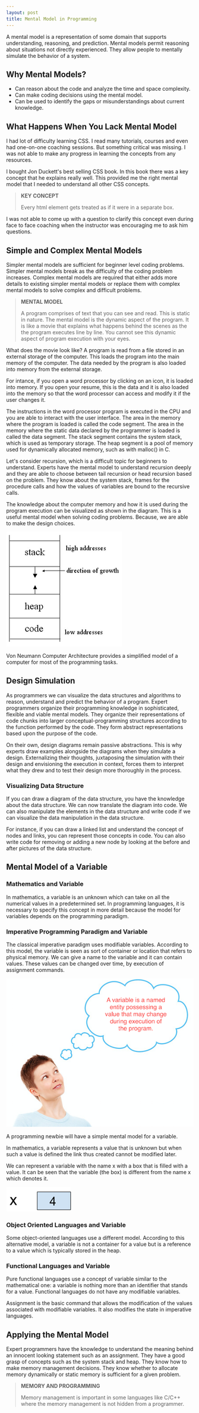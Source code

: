 ```yaml
---
layout: post
title: Mental Model in Programming
---
```


A mental model is a representation of some domain that supports understanding, reasoning, and prediction. Mental models permit reasoning about situations not directly experienced. They allow people to mentally simulate the behavior of a system. 

## Why Mental Models?

- Can reason about the code and analyze the time and space complexity.
- Can make coding decisions using the mental model.
- Can be used to identify the gaps or misunderstandings about current knowledge.

## What Happens When You Lack Mental Model

I had lot of difficulty learning CSS. I read many tutorials, courses and even had one-on-one coaching sessions. But something critical was missing. I was not able to make any progress in learning the concepts from any resources.

I bought Jon Duckett's best selling CSS book. In this book there was a key concept that he explains really well. This provided me the right mental model that I needed to understand all other CSS concepts.

<blockquote class="note">
  <strong>KEY CONCEPT</strong> 
  <p>
    Every html element gets treated as if it were in a separate box.
  </p>
</blockquote>

I was not able to come up with a question to clarify this concept even during face to face coaching when the instructor was encouraging me to ask him questions.

## Simple and Complex Mental Models

Simpler mental models are sufficient for beginner level coding problems. Simpler mental models break as the difficulty of the coding problem increases. Complex mental models are required that either adds more details to existing simpler mental models or replace them with complex mental models to solve complex and difficult problems. 

<blockquote class="note">
  <strong>MENTAL MODEL</strong> 
  <p>
    A program comprises of text that you can see and read. This is static in nature. The mental model is the dynamic aspect of the program. It is like a movie that explains what happens behind the scenes as the the program executes line by line. You cannot see this dynamic aspect of program execution with your eyes.
  </p>
</blockquote>

What does the movie look like? A program is read from a file stored in an external storage of the computer. This loads the program into the main memory of the computer. The data needed by the program is also loaded into memory from the external storage. 

For intance, if you open a word processor by clicking on an icon, it is loaded into memory. If you open your resume, this is the data and it is also loaded into the memory so that the word processor can access and modify it if the user changes it.

The instructions in the word processor program is executed in the CPU and you are able to interact with the user interface. The area in the memory where the program is loaded is called the code segment. The area in the memory where the static data declared by the programmer is loaded is called the data segment. The stack segment contains the system stack, which is used as temporary storage. The heap segment is a pool of memory used for dynamically allocated memory, such as with malloc() in C.

Let's consider recursion, which is a difficult topic for beginners to understand. Experts have the mental model to understand recursion deeply and they are able to choose between tail recursion or head recursion based on the problem. They know about the system stack, frames for the procedure calls and how the values of variables are bound to the recursive calls.

The knowledge about the computer memory and how it is used during the program execution can be visualized as shown in the diagram. This is a useful mental model when solving coding problems. Because, we are able to make the design choices.

![Computer Memory](/assets/images/computer-memory-layout.jpg)

Von Neumann Computer Architecture provides a simplified model of a computer for most of the programming tasks.

## Design Simulation

As programmers we can visualize the data structures and algorithms to reason, understand and predict the behavior of a program. Expert programmers organize their programming knowledge in sophisticated, flexible and viable mental models. They organize their representations of code chunks into larger conceptual-programming structures according to the function performed by the code. They form abstract representations based upon the purpose of the code.

On their own, design diagrams remain passive abstractions. This is why experts draw examples alongside the diagrams when they simulate a design. Externalizing their thoughts, juxtaposing the simulation with their design and envisioning the execution in context, forces them to interpret what they drew and to test their design more thoroughly in the process.

### Visualizing Data Structure

If you can draw a diagram of the data structure, you have the knowledge about the data structure. We can now translate the diagram into code. We can also manipulate the elements in the data structure and write code if we can visualize the data manipulation in the data structure.

For instance, if you can draw a linked list and understand the concept of nodes and links, you can represent those concepts in code. You can also write code for removing or adding a new node by looking at the before and after pictures of the data structure.

## Mental Model of a Variable

### Mathematics and Variable

In mathematics, a variable is an unknown which can take on all the numerical values in a predetermined set. In programming languages, it is necessary to specify this concept in more detail because the model for variables depends on the programming paradigm. 

### Imperative Programming Paradigm and Variable

The classical imperative paradigm uses modifiable variables. According to this model, the variable is seen as sort of container or location that refers to physical memory. We can give a name to the variable and it can contain values. These values can be changed over time, by execution of assignment commands.

![Mental Model of a Variable](/assets/images/mental-model-variable.png)

A programming newbie will have a simple mental model for a variable.

In mathematics, a variable represents a value that is unknown but when such a value is defined the link thus created cannot be modified later.

We can represent a variable with the name x with a box that is filled with a value. It can be seen that the variable (the box) is different from the name x which denotes it. 

![Variable Representation](/assets/images/variable.png)

### Object Oriented Languages and Variable

Some object-oriented languages use a different model. According to this alternative model, a variable is not a container for a value but is a reference to a value which is typically stored in the heap. 

### Functional Languages and Variable

Pure functional languages use a concept of variable similar to the mathematical one: a variable is nothing more than an identifier that stands for a value. Functional languages do not have any modifiable variables.

Assignment is the basic command that allows the modification of the values associated with modifiable variables. It also modifies the state in imperative languages.

## Applying the Mental Model

Expert programmers have the knowledge to understand the meaning behind an innocent looking statement such as an assignment. They have a good grasp of concepts such as the system stack and heap. They know how to make memory management decisions. They know whether to allocate memory dynamically or static memory is sufficient for a given problem. 

<blockquote class="note">
  <strong>MEMORY AND PROGRAMMING</strong> 
  <p>
    Memory management is important in some languages like C/C++ where the memory management is not hidden from a programmer.
  </p>
</blockquote>
